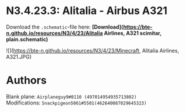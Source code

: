 # N3.4.23.3: Alitalia - Airbus A321

Download the `.schematic`-file here: **[Download](https://bte-n.github.io/resources/N3/4/23/Alitalia Airlines, A321 scimitar, plain.schematic)**

![](https://bte-n.github.io/resources/N3/4/23/Minecraft, Alitalia Airlines, A321.JPG) 

# Authors

Blank plane: `Airplaneguy9#8110 (497014954935713802)`    
Modifications: `Snackpigeon5061#5501(462640087029645323)`
 
